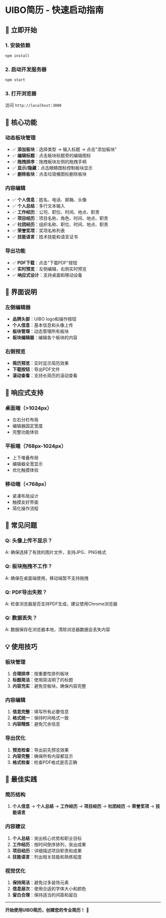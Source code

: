 # UIBO简历 - 快速启动指南

## 🚀 立即开始

### 1. 安装依赖
```bash
npm install
```

### 2. 启动开发服务器
```bash
npm start
```

### 3. 打开浏览器
访问 `http://localhost:3000`

## 🎯 核心功能

### 动态板块管理
- ✅ **添加板块**：选择类型 → 输入标题 → 点击"添加板块"
- ✅ **编辑标题**：点击板块标题旁的编辑图标
- ✅ **拖拽排序**：拖拽板块左侧的拖拽手柄
- ✅ **显示/隐藏**：点击眼睛图标控制板块显示
- ✅ **删除板块**：点击垃圾桶图标删除板块

### 内容编辑
- ✅ **个人信息**：姓名、电话、邮箱、头像
- ✅ **个人总结**：多行文本输入
- ✅ **工作经历**：公司、职位、时间、地点、职责
- ✅ **项目经历**：项目名称、角色、时间、地点、职责
- ✅ **社团经历**：组织名称、职位、时间、地点、职责
- ✅ **荣誉奖项**：奖项名称列表
- ✅ **技能语言**：技术技能和语言证书

### 导出功能
- ✅ **PDF下载**：点击"下载PDF"按钮
- ✅ **实时预览**：左侧编辑，右侧实时预览
- ✅ **响应式设计**：支持桌面和移动设备

## 🎨 界面说明

### 左侧编辑器
- **品牌头部**：UIBO logo和操作按钮
- **个人信息**：基本信息和头像上传
- **板块管理**：动态管理所有板块
- **板块编辑器**：编辑各个板块的内容

### 右侧预览
- **简历预览**：实时显示简历效果
- **下载按钮**：导出PDF文件
- **滚动查看**：支持长简历的滚动查看

## 📱 响应式支持

### 桌面端（>1024px）
- 左右分栏布局
- 编辑器固定宽度
- 完整功能体验

### 平板端（768px-1024px）
- 上下堆叠布局
- 编辑器全宽显示
- 优化触摸体验

### 移动端（<768px）
- 紧凑布局设计
- 触摸友好界面
- 简化操作流程

## 🔧 常见问题

### Q: 头像上传不显示？
A: 确保选择了有效的图片文件，支持JPG、PNG格式

### Q: 板块拖拽不工作？
A: 确保在桌面端使用，移动端暂不支持拖拽

### Q: PDF导出失败？
A: 检查浏览器是否支持PDF生成，建议使用Chrome浏览器

### Q: 数据丢失？
A: 数据保存在浏览器本地，清除浏览器数据会丢失内容

## 💡 使用技巧

### 板块管理
1. **合理排序**：按重要性排列板块
2. **标题简洁**：使用简洁明了的标题
3. **内容充实**：避免空板块，确保内容完整

### 内容编辑
1. **信息完整**：填写所有必要信息
2. **格式统一**：保持时间格式一致
3. **内容精炼**：避免冗余信息

### 导出优化
1. **预览检查**：导出前先预览效果
2. **内容完整**：确保所有内容都显示
3. **格式检查**：检查PDF格式是否正确

## 🎯 最佳实践

### 简历结构
1. **个人信息** → **个人总结** → **工作经历** → **项目经历** → **社团经历** → **荣誉奖项** → **技能语言**

### 内容建议
1. **个人总结**：突出核心优势和职业目标
2. **工作经历**：按时间倒序排列，突出成果
3. **项目经历**：详细描述项目职责和成果
4. **技能语言**：列出相关技能和熟练程度

### 视觉优化
1. **保持简洁**：避免过多装饰元素
2. **信息层次**：使用合适的字体大小和颜色
3. **留白合理**：保持适当的间距和留白

---

**开始使用UIBO简历，创建您的专业简历！** 🎉
